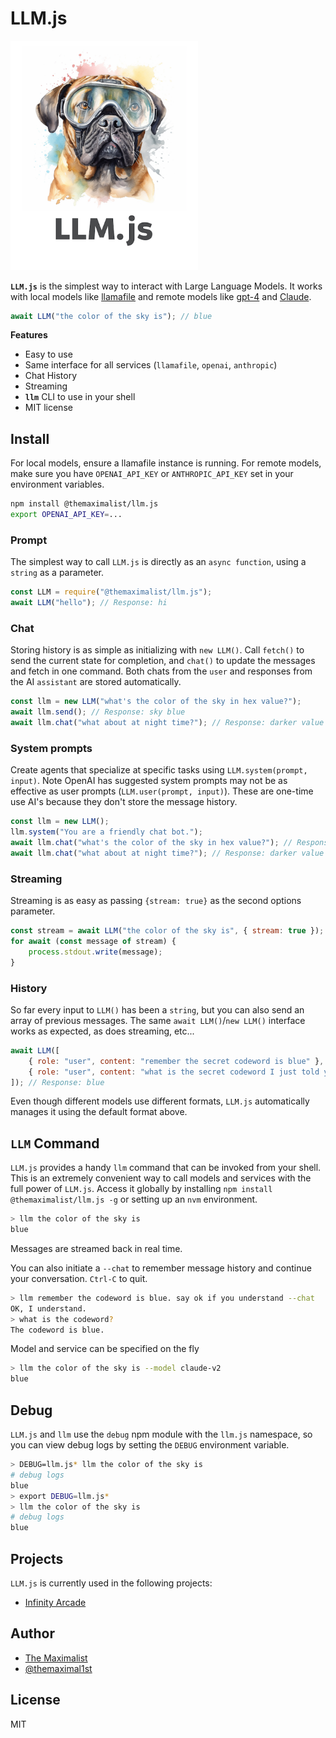 # LLM.js

<img src="llm.png" alt="llm" width="300" />

**`LLM.js`** is the simplest way to interact with Large Language Models. It works with local models like [llamafile](https://github.com/Mozilla-Ocho/llamafile) and remote models like [gpt-4](https://platform.openai.com/docs/api-reference/chat) and [Claude](https://docs.anthropic.com/claude/reference/getting-started-with-the-api).

```javascript
await LLM("the color of the sky is"); // blue
```

**Features**
- Easy to use
- Same interface for all services (`llamafile`, `openai`, `anthropic`)
- Chat History
- Streaming
- **`llm`** CLI to use in your shell
- MIT license

  

## Install

For local models, ensure a llamafile instance is running. For remote models, make sure you have `OPENAI_API_KEY` or `ANTHROPIC_API_KEY` set in your environment variables.

```bash
npm install @themaximalist/llm.js
export OPENAI_API_KEY=...
```



### Prompt

The simplest way to call `LLM.js` is directly as an `async function`, using a `string` as a parameter.

```javascript
const LLM = require("@themaximalist/llm.js");
await LLM("hello"); // Response: hi
```



### Chat

Storing history is as simple as initializing with `new LLM()`. Call `fetch()` to send the current state for completion, and `chat()` to update the messages and fetch in one command. Both chats from the `user` and responses from the AI `assistant` are stored automatically.

```javascript
const llm = new LLM("what's the color of the sky in hex value?");
await llm.send(); // Response: sky blue
await llm.chat("what about at night time?"); // Response: darker value (uses previous context to know we're asking for a color)
```



### System prompts

Create agents that specialize at specific tasks using
`LLM.system(prompt, input)`. Note OpenAI has suggested system prompts may not be
as effective as user prompts (`LLM.user(prompt, input)`). These are one-time use
AI's because they don't store the message history.

```javascript
const llm = new LLM();
llm.system("You are a friendly chat bot.");
await llm.chat("what's the color of the sky in hex value?"); // Response: sky blue
await llm.chat("what about at night time?"); // Response: darker value (uses previous context to know we're asking for a color)
```



### Streaming

Streaming is as easy as passing `{stream: true}` as the second options parameter.

```javascript
const stream = await LLM("the color of the sky is", { stream: true });
for await (const message of stream) {
    process.stdout.write(message);
}
```



### History

So far every input to `LLM()` has been a `string`, but you can also send an array of previous messages. The same `await LLM()`/`new LLM()` interface works as expected, as does streaming, etc...

```javascript
await LLM([
    { role: "user", content: "remember the secret codeword is blue" },
    { role: "user", content: "what is the secret codeword I just told you?" },
]); // Response: blue
```

Even though different models use different formats, `LLM.js` automatically manages it using the default format above.



## `LLM` Command

`LLM.js` provides a handy `llm` command that can be invoked from your shell. This is an extremely convenient way to call models and services with the full power of `LLM.js`. Access it globally by installing `npm install @themaximalist/llm.js -g` or setting up an `nvm` environment.

```bash
> llm the color of the sky is
blue
```

Messages are streamed back in real time.

You can also initiate a `--chat` to remember message history and continue your conversation. `Ctrl-C` to quit.

```bash
> llm remember the codeword is blue. say ok if you understand --chat
OK, I understand.
> what is the codeword?
The codeword is blue.
```

Model and service can be specified on the fly

```bash
> llm the color of the sky is --model claude-v2
blue
```

## Debug

`LLM.js` and `llm` use the `debug` npm module with the `llm.js` namespace, so you can view debug logs by setting the `DEBUG` environment variable.

```bash
> DEBUG=llm.js* llm the color of the sky is
# debug logs
blue
> export DEBUG=llm.js*
> llm the color of the sky is
# debug logs
blue
```



## Projects

`LLM.js` is currently used in the following projects:

-   [Infinity Arcade](https://infinityarcade.com)



## Author

-   [The Maximalist](https://themaximalist.com/)
-   [@themaximal1st](https://twitter.com/themaximal1st)



## License

MIT
